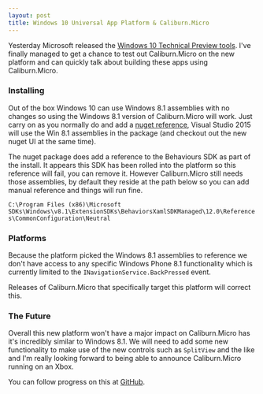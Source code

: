 ```yaml
---
layout: post
title: Windows 10 Universal App Platform & Caliburn.Micro
---
```


Yesterday Microsoft released the [Windows 10 Technical Preview tools](http://dev.windows.com/en-US/windows-10-developer-preview-tools). I've finally managed to get a chance to test out Caliburn.Micro on the new platform and can quickly talk about building these apps using Caliburn.Micro.

### Installing

Out of the box Windows 10 can use Windows 8.1 assemblies with no changes so using the Windows 8.1 version of Caliburn.Micro will work. Just carry on as you normally do and add a [nuget reference](https://www.nuget.org/packages/Caliburn.Micro/), Visual Studio 2015 will use the Win 8.1 assemblies in the package (and checkout out the new nuget UI at the same time).

The nuget package does add a reference to the Behaviours SDK as part of the install. It appears this SDK has been rolled into the platform so this reference will fail, you can remove it. However Caliburn.Micro still needs those assemblies, by default they reside at the path below so you can add manual reference and things will run fine.

`C:\Program Files (x86)\Microsoft SDKs\Windows\v8.1\ExtensionSDKs\BehaviorsXamlSDKManaged\12.0\References\CommonConfiguration\Neutral`


### Platforms
Because the platform picked the Windows 8.1 assemblies to reference we don't have access to any specific Windows Phone 8.1 functionality which is currently limited to the `INavigationService.BackPressed` event. 

Releases of Caliburn.Micro that specifically target this platform will correct this.

### The Future
Overall this new platform won't have a major impact on Caliburn.Micro has it's incredibly similar to Windows 8.1. We will need to add some new functionality to make use of the new controls such as `SplitView` and the like and I'm really looking forward to being able to announce Caliburn.Micro running on an Xbox.

You can follow progress on this at [GitHub](https://github.com/Caliburn-Micro/Caliburn.Micro/issues/141).
